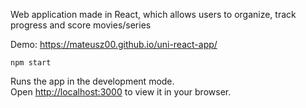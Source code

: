 Web application made in React, which allows users to organize, track progress and score movies/series

Demo: https://mateusz00.github.io/uni-react-app/

`npm start`

Runs the app in the development mode.\
Open [http://localhost:3000](http://localhost:3000) to view it in your browser.
